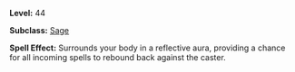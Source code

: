 <!-- TITLE: Spell: Bounce -->

**Level:** 44

**Subclass:** [Sage](sage)

**Spell Effect:** Surrounds your body in a reflective aura, providing a chance for all incoming spells to rebound back against the caster.